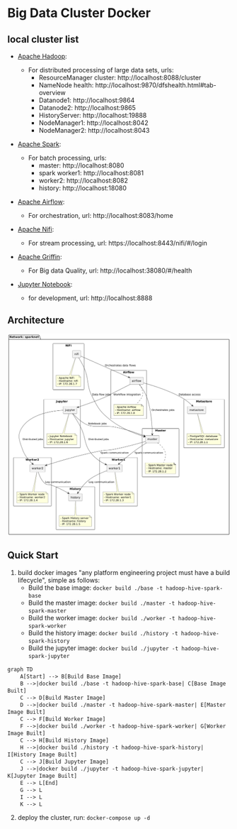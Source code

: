 # Big Data Cluster Docker

## local cluster list

* [Apache Hadoop](https://hadoop.apache.org/):
  * For distributed processing of large data sets, urls:
    * ResourceManager cluster: http://localhost:8088/cluster
    * NameNode health: http://localhost:9870/dfshealth.html#tab-overview
    * Datanode1:        http://localhost:9864
    * Datanode2:        http://localhost:9865
    * HistoryServer:    http://localhost:19888
    * NodeManager1:     http://localhost:8042
    * NodeManager2:     http://localhost:8043
* [Apache Spark](https://spark.apache.org/):
  * For batch processing, urls:
    * master:           http://localhost:8080
    * spark worker1:          http://localhost:8081
    * worker2:          http://localhost:8082
    * history:          http://localhost:18080

* [Apache Airflow](https://airflow.apache.org/): 
  * For orchestration, url: http://localhost:8083/home

* [Apache Nifi](https://nifi.apache.org/):
  * For stream processing, url: https://localhost:8443/nifi/#/login

* [Apache Griffin](https://griffin.apache.org/):
  * For Big data Quality, url: http://localhost:38080/#/health

* [Jupyter Notebook](https://griffin.apache.org/):
  * for development, url: http://localhost:8888

## Architecture

![alt text](dwh_uml.png "bigdata local cluster")

## Quick Start
1. build docker images "any platform engineering project must have a build lifecycle", simple as follows:
    - Build the base image:     `docker build ./base -t hadoop-hive-spark-base`
    - Build the master image:   `docker build ./master -t hadoop-hive-spark-master`
    - Build the worker image:   `docker build ./worker -t hadoop-hive-spark-worker`
    - Build the history image:  `docker build ./history -t hadoop-hive-spark-history`
    - Build the jupyter image:  `docker build ./jupyter -t hadoop-hive-spark-jupyter`

``` mermaid
graph TD
    A[Start] --> B[Build Base Image]
    B -->|docker build ./base -t hadoop-hive-spark-base| C[Base Image Built]
    C --> D[Build Master Image]
    D -->|docker build ./master -t hadoop-hive-spark-master| E[Master Image Built]
    C --> F[Build Worker Image]
    F -->|docker build ./worker -t hadoop-hive-spark-worker| G[Worker Image Built]
    C --> H[Build History Image]
    H -->|docker build ./history -t hadoop-hive-spark-history| I[History Image Built]
    C --> J[Build Jupyter Image]
    J -->|docker build ./jupyter -t hadoop-hive-spark-jupyter| K[Jupyter Image Built]
    E --> L[End]
    G --> L
    I --> L
    K --> L
```
2. deploy the cluster, run: `docker-compose up -d`